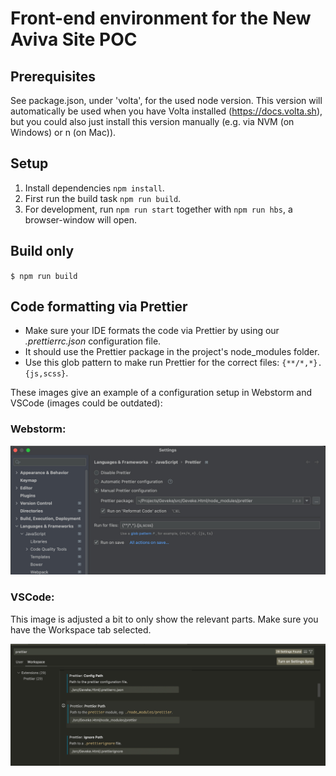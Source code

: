# Front-end environment for the New Aviva Site POC

## Prerequisites

See package.json, under 'volta', for the used node version. This version will automatically be used when you have Volta
installed (https://docs.volta.sh), but you could also just install this version manually (e.g. via NVM (on Windows)
or n (on Mac)).

## Setup

1. Install dependencies `npm install`.
2. First run the build task `npm run build`.
3. For development, run `npm run start` together with `npm run hbs`, a browser-window will open.

## Build only

`$ npm run build`

## Code formatting via Prettier

- Make sure your IDE formats the code via Prettier by using our *.prettierrc.json* configuration file.
- It should use the Prettier package in the project's node_modules folder.
- Use this glob pattern to make run Prettier for the correct files: `{**/*,*}.{js,scss}`.

These images give an example of a configuration setup in Webstorm and VSCode (images could be outdated):

### Webstorm:

<img src="prettierWebstorm.jpg" width="800" />

### VSCode:

This image is adjusted a bit to only show the relevant parts. Make sure you have the Workspace tab selected.

<img src="prettierVSCode.jpg" width="800" />